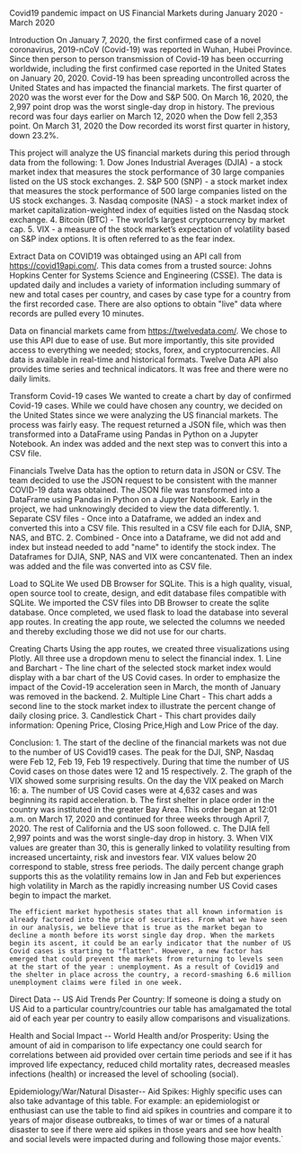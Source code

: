 Covid19 pandemic impact on US Financial Markets during January 2020 - March 2020

Introduction
On January 7, 2020, the first confirmed case of a novel coronavirus, 2019-nCoV (Covid-19) was reported in
Wuhan, Hubei Province. Since then person to person transmission of Covid-19 has been occurring worldwide, including the first confirmed case reported in the United States on January 20, 2020. Covid-19 has been spreading
uncontrolled across the United States and has impacted the financial markets. The first quarter of 2020 was
the worst ever for the Dow and S&P 500. On March 16, 2020, the 2,997 point drop was the worst single-day drop in history. The previous record was four days earlier on March 12, 2020 when the Dow fell 2,353 point.  On March 31, 2020 the Dow recorded its worst first quarter in history, down 23.2%.

This project will analyze the US financial markets during this period through data from the following:
    1.  Dow Jones Industrial Averages (DJIA) - a stock market index that measures the stock performance of 30 large companies listed on the US stock exchanges.
    2.  S&P 500 (SNP)  - a stock market index that measures the stock performance of 500 large companies listed on the US stock exchanges.
    3. Nasdaq composite (NAS) - a stock market index of market capitalization-weighted index of equities listed on the Nasdaq stock exchange.
    4. Bitcoin (BTC) - The world’s largest cryptocurrency by market cap.
    5. VIX -  a measure of the stock market’s expectation of volatility based on S&P index options. It is often referred to as the fear index.


Extract
Data on COVID19 was obtainged using an API call from https://covid19api.com/.
This data comes from a trusted source: Johns Hopkins Center for Systems Science and Engineering (CSSE).
The data is updated daily and includes a variety of information including summary of new and total cases per country, and cases by case type for a country from the first recorded case. There are also options to obtain "live" data where records are pulled every 10 minutes.

Data on financial markets came from  https://twelvedata.com/. We chose to use this API due to ease of use. But more importantly, this site provided access to everything we needed; stocks, forex, and cryptocurrencies. All data is available in real-time and historical formats. Twelve Data API also provides time series and technical indicators. It was free and there were no daily limits.


Transform
Covid-19 cases
We wanted to create a chart by day of confirmed Covid-19 cases. While we could have chosen any country, we decided on the United States since we were analyzing the US financial markets. The process was fairly easy. The request returned a JSON file, which was then transformed into a DataFrame using Pandas in Python on a Jupyter Notebook. An index was added and the next step was to convert this into a CSV file.

Financials
Twelve Data has the option to return data in JSON or CSV. The team decided to use the JSON request to be consistent with the manner COVID-19 data was obtained.  The JSON file was transformed into a DataFrame using Pandas in Python on a Jupyter Notebook. Early in the project, we had unknowingly decided to view the data differently.
    1. Separate CSV files - Once into a Dataframe, we added an index and converted this into a CSV file. This resulted in a CSV file each for DJIA, SNP, NAS, and BTC.
    2. Combined - Once into a Dataframe, we did not add and index but instead needed to add "name" to identify the stock index. The Dataframes for DJIA, SNP, NAS and VIX were concantenated. Then an index was added and the file was converted into as CSV file.


Load to SQLite
We used DB Browser for SQLite. This is a high quality, visual, open source tool to create, design, and edit database files compatible with SQLite. We imported the CSV files into DB Browser to create the sqlite database. Once completed, we used flask to load the database into several app routes. In creating the app route, we selected the columns we needed and thereby excluding those we did not use for our charts.


Creating Charts
Using the app routes, we created three visualizations using Plotly. All three use a dropdown menu to select the financial index.
    1. Line and Barchart - The line chart of the selected stock market index would display with a bar chart of the US Covid cases. In order to emphasize the impact of the Covid-19 acceleration seen in March, the month of January was removed in the backend. 
    2. Multiple Line Chart - This chart adds a second line to the stock market index to illustrate the percent change of daily closing price. 
    3. Candlestick Chart - This chart provides daily information:  Opening Price, Closing Price,High and Low Price of the day.


Conclusion:
    1. The start of the decline of the financial markets was not due to the number of US Covid19 cases. 
    The peak for the DJI, SNP, Nasdaq were Feb 12, Feb 19, Feb 19 respectively. During that time the number of US Covid cases on those dates were 12 and 15 respectively.
    2. The graph of the VIX showed some surprising results. On the day the VIX peaked on March 16:
         a. The number of US Covid cases were at 4,632 cases and was beginning its rapid acceleration.
         b. The first shelter in place order in the country was instituted in the greater Bay Area. This order began at 12:01 a.m. on March 17, 2020 and continued for three weeks through April 7, 2020. The rest of California and the US soon followed.
         c. The DJIA fell 2,997 points and was the worst single-day drop in history.
    3. When VIX values are greater than 30, this is generally linked to volatility resulting from increased uncertainty, risk and investors fear. VIX values below 20 correspond to stable, stress free periods. The daily percent change graph supports this as the volatility remains low in Jan and Feb but experiences high volatility in March as the rapidly increasing number US Covid cases begin to impact the market.
    
    The efficient market hypothesis states that all known information is already factored into the price of securities. From what we have seen in our analysis, we believe that is true as the market began to decline a month before its worst single day drop. When the markets begin its ascent, it could be an early indicator that the number of US Covid cases is starting to "flatten". However, a new factor has emerged that could prevent the markets from returning to levels seen at the start of the year : unemployment. As a result of Covid19 and the shelter in place across the country, a record-smashing 6.6 million unemployment claims were filed in one week.







Direct Data -- US Aid Trends Per Country: If someone is doing a study on US Aid to a particular country/countries our table has amalgamated the total aid of each year per country to easily allow comparisons and visualizations.

Health and Social Impact -- World Health and/or Prosperity: Using the amount of aid in comparison to life expectancy one could search for correlations between aid provided over certain time periods and see if it has improved life expectancy, reduced child mortality rates, decreased measles infections (health) or increased the level of schooling (social).

Epidemiology/War/Natural Disaster-- Aid Spikes: Highly specific uses can also take advantage of this table. For example: an epidemiologist or enthusiast can use the table to find aid spikes in countries and compare it to years of major disease outbreaks, to times of war or times of a natural disaster to see if there were aid spikes in those years and see how health and social levels were impacted during and following those major events.`